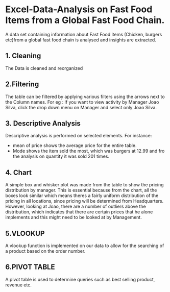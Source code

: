# Excel-Data-Analysis on Fast Food Items from a Global Fast Food Chain.

A data set containing information about Fast Food items (Chicken, burgers etc)from a global fast food chain is analysed and insights are extracted.

## 1. Cleaning
The Data is cleaned and reorganized

## 2.Filtering
The table can be filtered by applying various filters using the arrows next to the Column names. For eg : If you want to view activity by Manager Joao Silva, click the drop down menu on Manager and select only Joao Silva.

## 3. Descriptive Analysis
Descriptive analysis is performed on selected elements. For instance:
- mean of price shows the average price for the entire table.
- Mode shows the item sold the most, which was burgers at 12.99 and fro the analysis on quantity it was sold 201 times.

## 4. Chart
A simple box and whisker plot was made from the table to show the pricing distribution by manager. This is essential because from the chart, all the boxes look similar which means theres a fairly uniform distribution of the pricing in all locations, since pricing will be determined from Headquarters.
However, looking at Joao, there are a number of outliers above the distribution, which indicates that there are certain prices  that he alone implements and this might need to be looked at by Management.

## 5.VLOOKUP
A vlookup function is implemented on our data to allow for the searching of a product based on the order number.

## 6.PIVOT TABLE
A pivot table is used to determine queries such as best selling product, revenue etc.
